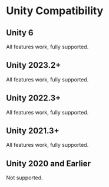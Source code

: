 # Unity Compatibility

## Unity 6 <a href="#server-and-host" id="server-and-host"></a>

All features work, fully supported.

## Unity 2023.2+ <a href="#server-and-host" id="server-and-host"></a>

All features work, fully supported.

## Unity 2022.3+ <a href="#server-and-host" id="server-and-host"></a>

All features work, fully supported.

## Unity 2021.3+ <a href="#server-and-host" id="server-and-host"></a>

All features work, fully supported.

## Unity 2020 and Earlier <a href="#server-and-host" id="server-and-host"></a>

Not supported.
